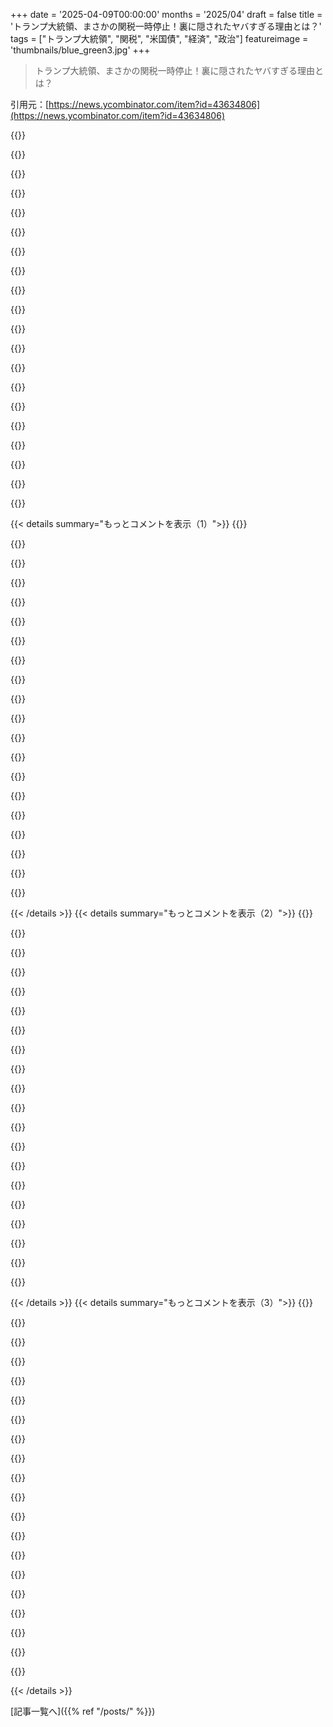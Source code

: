 +++
date = '2025-04-09T00:00:00'
months = '2025/04'
draft = false
title = 'トランプ大統領、まさかの関税一時停止！裏に隠されたヤバすぎる理由とは？'
tags = ["トランプ大統領", "関税", "米国債", "経済", "政治"]
featureimage = 'thumbnails/blue_green3.jpg'
+++

> トランプ大統領、まさかの関税一時停止！裏に隠されたヤバすぎる理由とは？

引用元：[https://news.ycombinator.com/item?id=43634806](https://news.ycombinator.com/item?id=43634806)

{{<matomeQuote body="T-billsが原因だと思うな。<br>アメリカがglobal tariff hikeを一時停止して10%にしたのは、10年Treasuryの利回りを下げたかったからじゃないかな？<br>Uncle Samが抱える大量のdebtを今年借り換える必要があって、そのコストがTreasury yields、特に10年ものに左右されるからね。mortgagesやcorporate borrowingにも影響するし。<br>最初はmarketsを混乱させて、uncertaintyを煽って成功したけど、途中からアメリカのdebt自体が危うく見られ始めてyieldsが急上昇。戦略が裏目に出たんだ。<br>だからtariffを一時停止せざるを得なくなった。予算がcheap debt頼みだと、bondsへの信頼を失うわけにはいかないからね。" userName="magicloop" createdAt="2025-04-09T19:16:49" color="#45d325">}}

{{<matomeQuote body="＞Instead of being seen as a safe haven, U.S. debt itself started to look shaky”アメリカのdebtが高くなった理由はもっとシンプルで、”trade deficit”なんて存在しないってこと。<br>importしたら必ずexportが発生する。そのほとんどがdollarsだ。dollarsで何も買いたくないならdebtを買うしかない。だからtrade deficitはdebtのexportに繋がる。政府のdebtはtrade deficitsに比例するって昔から言われてるよね。<br>tariffsは、もうdollarsを売らないってsignalを送ってるようなもの。「trade deficitsはもう終わり」って言ってるのと同じ。<br>それによってdebtを買うためのdollarsの供給を急に減らしてるから、US debtが少ないdollarsを奪い合ってyieldが上がるんだ。<br>しかもtariffsがpermanentだってsignalを送ってるから、お互いにtariffsをかけ合うことになる。そうなると、dollarsで買えるアメリカ製品が減るからmoneyの価値が下がる。だからbondsを魅力的にするために、さらにyieldsを上げなきゃいけないんだ。" userName="milesvp" createdAt="2025-04-09T20:29:49" color="#785bff">}}

{{<matomeQuote body="US debtが買われてたのは、ほとんどが”safe”だから。アメリカが政治的にも経済的にもstableで世界の中心だったからね。今はそう言い切るのが難しい状況。<br>それに、US debtは常にrollover（借り換え）が必要だし。<br>今日の10-Year Treasury Auctionの結果はnormalだったけどね。" userName="creer" createdAt="2025-04-09T22:01:25" color="">}}

{{<matomeQuote body="なんでみんなこんなnonsenseを繰り返すんだ？2008年とか、過去50年の”recession”は？アメリカがeconomically stableだなんて誰も思ってなかったでしょ。10年bond yieldsのmaxを押してみてよ。”crash”は1年前と変わらないレベルだよ。10年bondsの話だけど。" userName="casey2" createdAt="2025-04-10T09:03:37" color="">}}

{{<matomeQuote body="他のevery other economy in the planetに比べたら、USはeconomically stableだよ。" userName="lazide" createdAt="2025-04-10T11:33:10" color="">}}

{{<matomeQuote body="他のevery other developed democracy in the planetに比べると、USはtwo party democracyでpolitically unstableだよね。<br>Trumpはright-vs-leftのvolatile maximalismの産物で、woke-vs-magaとして表現されてるけど、これからもっと悪化するだろうね。次のwoke maximalistとmaga maximalistのcandidateが誰になるか、どんなExecutive Ordersが出るか当ててみてよ。USはもうExecutive lawで動いてるようなもんだから。<br>flip-flopping magaとwoke Executive lawで国を運営するのは大変だね。" userName="rdsubhas" createdAt="2025-04-10T11:41:31" color="">}}

{{<matomeQuote body="これってdollarがdominantなworld currencyであることと矛盾しない？<br>多くの国がdollarを使ってtradeしてる。<br>dollarsを手に入れにくくすると、何か別のものを探してtradeするようになるんじゃない？" userName="lawlessone" createdAt="2025-04-09T20:37:24" color="#785bff">}}

{{<matomeQuote body="BRICsはUSDのalternativeとして、独自のreserve currencyを導入する計画を立ててた。Trumpはそれに対して100%のtariffsをちらつかせた。<br>https://www。msn。com/en-us/money/markets/aggressive-tariffs-f…<br>https://www。msn。com/en-us/money/markets/trump-threatens-100-…<br>https://www。bloomberg。com/news/articles/2024-12-02/south-afr…<br>今後の展開がinterestingだね。" userName="matheusmoreira" createdAt="2025-04-10T02:08:56" color="#ff33a1">}}

{{<matomeQuote body="全部correctだけど、US bonds、特に10-year noteがtoday spikeした理由を説明できてない。<br>eventually excessive tariffsはそうなるだろうけど、まだeffectにも入ってない。だからtodayのbond motionを説明できないんだ。<br>誰かがdumpingしたんだ。誰が、なぜかは分からない。<br>でもそのanswerは、みんながrealizeしてるよりもa lot (a lot) more importantだ。immediate market motionやtariff policyよりもね。<br>answerが「The PRCがmessageを送るためにbondsをunloadingした」だったら、それがbest optionかも。自分たちのfinancial situationをwreckingせずにcontinueできるwiggle roomはlimitedだから。<br>もし「The market as a wholeがUS debtへのconfidenceを失った」なら、Trumpがnextに何をしてもfuckedだ。" userName="ajross" createdAt="2025-04-10T01:42:11" color="#ff33a1">}}

{{<matomeQuote body="＞You cannot import something without exporting something else。” これはincorrectだよ。自分のnational currencyがglobal reserve currencyの場合はね。相手のcountryがpaymentとしてdollarsを受け入れてくれればいいだけ。<br>[EDIT: それもwrongだ。paymentでもcurrency exchangeでも、誰かがdollarsを受け入れてくれればいいんだ。]" userName="PaulDavisThe1st" createdAt="2025-04-09T20:58:29" color="">}}

{{<matomeQuote body="ドルを輸出するってことは何かを輸出してるのと同じことだよ。ドルの価値が下がり続けてるのに貿易レートが変わらないなら、均衡状態になるかもね。でも、貿易赤字を計算するときは、金融取引は除外するんだよね。いろいろ理由があるみたいだけど。" userName="Retric" createdAt="2025-04-09T21:14:08" color="">}}

{{<matomeQuote body="もし“何か別のものを輸出する”ってのがドルのことならいいけど、たぶん前の人もそうは言ってないと思うな。" userName="PaulDavisThe1st" createdAt="2025-04-09T21:57:16" color="">}}

{{<matomeQuote body="絶対そう言ってるって。何かを輸入するには、何か別のものを輸出しないと無理じゃん。その“何か別のもの”っていうのは、ほぼ100%ドルだよ。" userName="anigbrowl" createdAt="2025-04-09T22:01:48" color="">}}

{{<matomeQuote body="普通の経済学では“通貨を輸出する”なんて言わないよ。普通は通貨で物を買うでしょ。売り手が外国にいる場合は、ドルが国境を越えることになるから、ある意味通貨が輸出されたことになるけど。でも、それは一般的に言われてることじゃないんだよね。輸出っていうのは、他の国の買い手に商品やサービスを提供することだよ。" userName="PaulDavisThe1st" createdAt="2025-04-09T23:04:38" color="">}}

{{<matomeQuote body="問題は、みんながまだトランプのバカげた行動を、批判に値する貿易政策として扱ってること。違うんだよ。トランプはただのクソバカで、周りもバカばっかり。そういうバカどもが、バカなことをするトランプを応援してるだけ。ジャーナリストが計算式を分析したら、バカみたいだし根本的に間違ってるって。<br>もし議会が無能なリベラルやバカで埋め尽くされてなかったら、とっくに弾劾されてるよ。前回も同じだったけど、真面目な人が真剣に議論するから、こんなナンセンスに信憑性が生まれるんだ。議論するんじゃなくて、嘲笑すべきなんだよ。" userName="ToucanLoucan" createdAt="2025-04-09T21:36:54" color="#ff5733">}}

{{<matomeQuote body="特に茶番なのは、彼らが何を期待してるかってことだよ。もしトランプが「空は緑で海は赤い」って言ったら、大勢の自称知識人がそれを“証明”しようとするだろうね。証拠が出ても「違う！空は緑だ！海は赤い！」って言うだけ。<br>彼らの世界では、反証は操作されてるか誤解されてるはずなんだ。だって、空は緑で海は…あ、黄色だって？空は赤？ほらね！最初からわかってたんだ、計画通りさ！<br>民主党の連中は、ルールや手続きに縛られてるからね。議論して、公平な意見交換ができると思ってる。今はポピュリズムの時代なのに。何を言うかじゃなくて、自信満々に見せるのが大事なんだ。" userName="monkeyfun" createdAt="2025-04-09T23:23:02" color="">}}

{{<matomeQuote body="無能は人が思ってるよりずっと危険だよ。今回の関税は、中国のFour Pests campaignみたい。毛沢東は、雀が作物を食べるから駆除して作物を守ろうとしたんだ。でも、雀がいなくなったら害虫が増えて、もっと作物がダメになった。現実を無視した政策と専門家の意見を聞かなかったせいで、世界で最も悲惨な飢饉が起きたんだ。<br>現実を否定してアメリカを傷つける政策を、失敗した政策として片付けるのは危険だよ。権威主義者は理屈よりも権力を信じるから、専門家の意見を聞かないんだ。だから、二次的な影響を予測できない。トランプ政権のせいで、信頼が失墜する影響は何世代も続くよ。アメリカとの合意は無意味になる。誰もアメリカの言うことを気にしなくなる。" userName="hayst4ck" createdAt="2025-04-09T20:27:06" color="#45d325">}}

{{<matomeQuote body="大統領とその周辺のコミュニケーションには、文化大革命みたいな雰囲気があるね。例えば、Bill Ackmanが今朝Twitterで媚びへつらってるのを見るといいよ。彼は成功した大富豪なのに、影響力を失わないように、まるでカルト信者みたいに振る舞ってる。" userName="ajross" createdAt="2025-04-09T22:36:59" color="#785bff">}}

{{<matomeQuote body="みんな、これが合理的な行動だって思いたがってるんだね。手元にある情報を考えれば、それ自体が不合理なのに。" userName="spacemadness" createdAt="2025-04-09T20:47:59" color="">}}

{{<matomeQuote body="単純なdump and pump scamかもしれないね。トランプ政権なら、小銭稼ぎのためにやるかもよ。それが一番簡単な説明かも。まあ、悪意があるとは限らないけどね…" userName="sneak" createdAt="2025-04-09T21:33:55" color="">}}

{{< details summary="もっとコメントを表示（1）">}}
{{<matomeQuote body="陰謀論は普段信じないけど、もしこれがdump and pumpだったら、マジで賢いかもね。Trumpが関税緩和を発表する3時間前に、「株を買うのに良い時期だ」ってツイートしてるし。もし誰かにインサイダー情報を渡してたとしたら、あのツイートを隠れ蓑に使えるじゃん。" userName="Aunche" createdAt="2025-04-09T23:37:50" color="">}}

{{<matomeQuote body="お前らも元記事の人も視点が違うんじゃね？　今回の目的はUSがChinaから離れることだよ。とりあえず、どの国がどっちの味方か見極めるために、全ての国に関税をかけてるんだよ。USが味方を把握したら、そいつらと交渉して、Chinaへの大規模な関税を課して、不正な積み替えを防ぐってわけ。<br>USはChinaと関わりたくないんだよ。世界最大の消費経済として、そうする権利があるし。Chinaとの合意には価値がないってことも示されたし。Trumpは第1期にChinaがUS製品を大量に輸入してfentanylを減らすって約束したけど、どっちも守らなかったことを忘れてないんだよ。" userName="magicreadu" createdAt="2025-04-09T20:46:23" color="#45d325">}}

{{<matomeQuote body="Chinaから離れると、Chinaが台湾をすぐに併合することになるんじゃね？そうなったらChinaがUSAと世界を支配することになるから、そうなってほしくないんだけど。<br>それに、今USAの味方だって言う人なんていないと思うよ。世界中がUSAから離れようとしてるし。ヨーロッパは完全にUSAを見限ってる。リーダーシップも保護も貿易も頼れないんだもん。<br>技術的な観点から言うと、ヨーロッパは経済的にも文化的にも、次の10年でUSAから離れると思うよ。ヨーロッパがやるべき賢いことは、USのサービスの代替手段を作って、独自の防衛産業を築いて、USAにリーダーシップを求めないことだよ。" userName="MVissers" createdAt="2025-04-09T21:01:03" color="#ff33a1">}}

{{<matomeQuote body="TSMCって今USに工場建ててなかったっけ？ASMLはオランダの会社だから、リスクはないでしょ。Chinaが台湾を奪うのは戦略的に大きな利益になるってのは否定しないけど、だからって「世界を支配する」ってことにはならないと思うよ。" userName="permo-w" createdAt="2025-04-09T21:28:16" color="">}}

{{<matomeQuote body="今回の件について思うのは、もう手遅れだってこと。歴代政権が借金を積み上げまくって、FRBとPonziスキームに参加して、USの資産評価が妥当に見えるように取り繕ってる。遅かれ早かれ、ツケが回ってきて、USの評価倍率は歴史的に存在したものや、現在世界の他の地域に存在するようなものになるだろうね。<br>そうなると、大不況が起きて、企業はコスト削減のためにAIを本格的に導入し始めるだろう。これは下降スパイラルを生み出すよ。<br>確かにTrump政権は無能だよ。でも、どうしても政権を責めたいなら、ObamaとBidenの方が妥当だと思う。Obamaは市場への大規模なFRB介入を主導して、政府支出の拡大を可能にしたんだし。BidenはCovid対応で最も問題のある部分を主導したんだから。Trumpはただのバカだけど、ObamaとBidenはマジで悪い奴らだよ。" userName="sfblah" createdAt="2025-04-09T23:51:36" color="">}}

{{<matomeQuote body="それじゃ筋が通らないよ。もし本当に帳尻を合わせることに興味があるなら、税収に大きな穴を開けるようなことはしないはずだ。" userName="thfuran" createdAt="2025-04-09T19:19:29" color="">}}

{{<matomeQuote body="もし帳尻を合わせたいなら、金刷ってUS国民に配ればいいんだよ。" userName="throwaway48476" createdAt="2025-04-09T19:22:19" color="">}}

{{<matomeQuote body="インフレのことも気にしてるんだよ。Trumpは1970年代の高インフレをよく覚えてるから、同じ間違いはしないだろうね。今の若い子は「古代史」の出来事くらいにしか思ってないかもしれないから、同じ過ちを犯すかもしれないけど、Trumpはしないよ。" userName="bluGill" createdAt="2025-04-09T19:39:28" color="">}}

{{<matomeQuote body="それはそうだけど、彼らは長期的には財政タカ派なんだと思うよ。短期的には資金調達の問題があるから、利回りを気にしてるんだ。" userName="magicloop" createdAt="2025-04-09T19:28:52" color="">}}

{{<matomeQuote body="確か、国防費に1兆ドルの予算を発表したばかりじゃなかったっけ？" userName="Hikikomori" createdAt="2025-04-09T19:39:30" color="">}}

{{<matomeQuote body="正直言って、Trumpって関税に異様なこだわりがあるんじゃないかな。計画性とかあんまりなくて「関税かけたい！」ってだけな気がする。やり方とか発言見てると、関税で国を脅せると思ってて、みんな脅したかったんじゃない？" userName="cogman10" createdAt="2025-04-09T19:44:43" color="">}}

{{<matomeQuote body="Trumpが自分で全部コントロールできるのが関税なんだと思う。ほら、めっちゃ注目されてるじゃん？「やるか、やらないか」みたいなリアリティ番組みたいになってるし。ツイートでX％って言って、撤回はしないけど、90日間停止します、みたいな。" userName="gsanderson" createdAt="2025-04-09T19:57:28" color="#ff5c5c">}}

{{<matomeQuote body="いやいや、無理だって。抜け穴使ってるだけでしょ。本気出せば裁判で簡単に覆せるよ。根性あるやつがいればだけど。" userName="dilyevsky" createdAt="2025-04-09T20:09:24" color="">}}

{{<matomeQuote body="最高裁まで行ったら、Trumpの7対2の圧勝でしょ。" userName="SteveNuts" createdAt="2025-04-09T20:13:13" color="">}}

{{<matomeQuote body="議会は7月までに何とかしないと、国民の貯金がどんどん減っちゃうよ。早くしてくれ。" userName="johnnyanmac" createdAt="2025-04-09T19:47:30" color="">}}

{{<matomeQuote body="Donaldは弱っちいんだよ。どうせ譲歩すると思ってた。ChinaとEUが反撃したら、すぐ音を上げた。24時間ももたなかったね。" userName="gsanderson" createdAt="2025-04-09T19:50:33" color="">}}

{{<matomeQuote body="なんでみんなまだTrump政権の動きを戦略的だって思ってるの？まだ「3Dチェス」やってるの？こいつ、衝動的に動いてるだけじゃん。アドバイザーの条件は忠誠心だけで、知性とか専門知識とかどうでもいいんだよ？" userName="slg" createdAt="2025-04-09T19:37:46" color="#ff33a1">}}

{{<matomeQuote body="YouTubeの教育レベルの話だよ、大学レベルですらない。アメリカには経済アドバイザーがたくさんいて、問題点とか対策とか全部把握してるはず。次のステップも全部計画済みだと思う。ほとんどのUS大統領はHarvardレベルの頭脳を持ってるし、White Houseは単純な人にも分かりやすく報告書を届ける方法を知ってるよ。<br>USDへの信頼感の低下、GDPの成長を上回る速さでの債務増加、軍事力の過剰な拡大、Chinaの台頭、不平等、教育・医療へのアクセスの悪さ、オピオイド危機…問題は山積み。Trumpはこういう問題を見抜く目はあるから選挙で勝てたんだ。BRICS通貨についての発言とか聞くと、理解はしてないんだろうけどね。" userName="muzani" createdAt="2025-04-09T19:52:18" color="#785bff">}}

{{<matomeQuote body="＞最初から、行政府の本当の目的は10年物国債の利回りを押し下げることだと信じていました”<br>計画があるように見えるけど、ただの無能と気まぐれな行動が合わさっただけじゃない？<br>いろんな役人がインタビューで曖昧なことしか言わないのは、誰も計画を知らないから！Trumpは何度も気まぐれに計画を変えてるんだよ。" userName="macspoofing" createdAt="2025-04-09T19:35:57" color="#ff33a1">}}

{{<matomeQuote body="なんでそう思うのか説明するね。<br>大統領を支持する政治グループは大きく2つに分かれる。1つはMAGA支持者（労働者階級を重視、自由主義、反woke）。もう1つはbillionaireたち。<br>billionaireたちはpodcastとかTwitter/Xで発信してて、政府にも影響力を持ってる（直接的にもアドバイザーとしても）。All In Podcastとか関連のSNSを見ればどんな人たちか分かるよ。<br>彼らがずっと言ってるのは、今のままじゃアメリカは10年後に破綻するってこと。だからアメリカに長期投資してたら、10年後には資産を失うことになる。<br>これが彼らが今の行政府に関わってる理由。DOGEプログラムが支持されてるのもそのため。<br>10年物国債の利回り低下に失敗したら、billionaireたちは大損するから見捨てるだろうね。<br>一般市民の苦境は理解できるけど、政治を動かすのはbillionaireたちなんだ。" userName="magicloop" createdAt="2025-04-09T19:59:34" color="#ff5c5c">}}


{{< /details >}}
{{< details summary="もっとコメントを表示（2）">}}
{{<matomeQuote body="なんか、10%ってカナダとメキシコにも適用されるみたいだよ。今まで対象外だったのに。<br>＞大統領がカナダとメキシコに10%の関税を追加したみたいだね。Scott Bessent財務長官は、それが適用されるって言ってたし。ホワイトハウスの関係者もそうだってさ。今までは除外されてたのに。<br>https://www.nytimes.com/live/2025/04/08/business/trump-tarif…" userName="layer8" createdAt="2025-04-09T19:47:27" color="">}}

{{<matomeQuote body="中国は125%の関税だけど、ベトナムに10%を適用できなかったのは、中国製品の積み替えがあったからなんだって。もし今までなかったとしても、これから絶対にやるよね。マジで何考えてんだろ。" userName="matt-p" createdAt="2025-04-09T20:02:17" color="">}}

{{<matomeQuote body="＞マジで何考えてんだろ。<br>相場操縦だよ。１．売る。２．関税をちらつかせる。３．買う。４．関税の脅しを撤回する。５．繰り返す。<br>秘密のステップ０：いつそれが起こるのか情報を得て、DoJにインサイダー取引で訴えられないように、十分な見返りを払う。" userName="delecti" createdAt="2025-04-09T20:35:10" color="#38d3d3">}}

{{<matomeQuote body="“Gutsy Traders Make $1.5 Billion Triple-Leveraged Bet on Nasdaq 100” [0]<br>月曜の朝には40ドルくらいで取引されてたのに、今は53ドルだって。15億ドルの20%増ってことは？3億ドルじゃん。<br>[0] https://www.msn.com/en-us/money/markets/gutsy-traders-make-1..." userName="dataviz1000" createdAt="2025-04-10T00:01:29" color="">}}

{{<matomeQuote body="どれくらいの政府高官とかその親戚が、この下落で買いを入れたんだろうね？マジで嫌なこと考えちゃうわ。" userName="natebc" createdAt="2025-04-10T11:35:32" color="">}}

{{<matomeQuote body="なんか納得いかないんだよね。お金って目的じゃなくて、手段の一つじゃん？自分が達成したいこととか、世界を変えたいことのために使うものじゃない？その点、今回の件は意味不明。無能ってことで。" userName="arrrg" createdAt="2025-04-09T22:56:02" color="">}}

{{<matomeQuote body="あなたはMarxのC-M-C回路で考えてるんだね。もちろん、それはそれでいいんだけど（俺もそうだし）。多くの金融関係者はM-C-M’の世界で生きてるんだよ。お金（M）がすべてって考え方。だから、こういう（俺から見ると）倒錯した行動になるんだよね。この考え方をすると、彼らの行動が理解しやすいかも。" userName="disqard" createdAt="2025-04-10T02:46:13" color="#785bff">}}

{{<matomeQuote body="＞お金って目的じゃなくて、手段の一つじゃん？自分が達成したいこととか、世界を変えたいことのために使うものじゃない？<br>ほとんどの人はそうかもしれないけど、Trumpを支持するビリオネア層は違うんじゃないかな。" userName="slg" createdAt="2025-04-09T23:26:04" color="">}}

{{<matomeQuote body="関税はただの目くらましだと思うようになってきたわ。今回の10%は、税金って言わずに税金を上げるようなもんで、Chinaに注目させてるのは、最初の任期からの貿易戦争と同じ。ただ大げさに騒いでるだけ。" userName="alpha_squared" createdAt="2025-04-09T20:09:05" color="#785bff">}}

{{<matomeQuote body="今の時点では、単なる駆け引きゲームだと思うよ。「俺はこれだけのダメージを与えられるんだぞ。さあ、交渉しようぜ。」ってね。" userName="barbazoo" createdAt="2025-04-09T20:25:03" color="">}}

{{<matomeQuote body="これって、相手に血しぶきを浴びせるために自分の足を撃つようなもんじゃん。ある意味「効果」はあるけど、マジで一番アホなやり方だよね。ドルが普通と違って弱くなってるのも当然。アメリカが他の国よりずっと痛い目を見るのは誰の目にも明らか。" userName="rurp" createdAt="2025-04-09T21:50:07" color="#ff5733">}}

{{<matomeQuote body="ロシアに「他人を怖がらせるにはまず身内を叩け」っていうことわざがあるんだって。もしかしてTrumpがKremlinから金もらってる説、マジかも…？" userName="int_19h" createdAt="2025-04-10T07:36:58" color="">}}

{{<matomeQuote body="アメリカは株価を暴落させ、政府の支持率を下げ、ビジネスリーダーたちに政府批判させてる。これじゃ交渉力なんて上がるわけないじゃん。" userName="dongobread" createdAt="2025-04-09T20:57:00" color="#45d325">}}

{{<matomeQuote body="＞アメリカが暴落させたのはアメリカ“だけ”の株価じゃないよ。<br>世界的なトレンドを見てみ。世界の主要な消費国が本気じゃないと誰も儲けられないって思ってるんだよ。それこそが交渉力なんだって。" userName="reverendsteveii" createdAt="2025-04-09T21:47:12" color="">}}

{{<matomeQuote body="これってKorea、China、Japanに協力させるための作戦だったりして？宿敵同士が協力し始めたら、もう失敗だって認めるしかないよね。国民に嫌なことを押し付けなきゃいけない政府は、責任転嫁できる相手ができてラッキー。アメリカのせいだって言いふらすだろうね。会社は信用できない経営陣のせいでダメになるけど、今度はアメリカが信用できないPrezのせいでダメになるのを見る羽目になるんだ。" userName="robocat" createdAt="2025-04-09T22:03:30" color="#ff5733">}}

{{<matomeQuote body="そりゃあ儲かるに決まってるじゃん。当たり前のことだけど。FTSEも一時3.2%下がったし。" userName="matt-p" createdAt="2025-04-09T22:38:06" color="">}}

{{<matomeQuote body="マジそれな。<br>むしろアメリカの交渉力を見せつけた結果になったと思う。<br>Singaporeみたいな国ですら、10%の関税（微々たるものだし、他の国よりずっと低いのに）でマジでパニックになってたし。<br>面白いことに、消費者市場の規模を調べてみたら、アメリカはEUの倍の大きさなんだよね。<br>そりゃパニックにもなるわ。<br>陰謀論的に考えるなら、自由貿易推進はアメリカが世界に対して交渉力を持つための策略だったのかもね。" userName="refurb" createdAt="2025-04-10T00:15:06" color="#ff33a1">}}

{{<matomeQuote body="でもこれって全部アメリカ国内の話だよね。貿易相手国は今の政権と付き合わざるを得ないし、何の手段もないじゃん。" userName="gmueckl" createdAt="2025-04-09T21:31:31" color="">}}

{{<matomeQuote body="自分自身へのダメージってこと？丸腰で銃撃戦に挑んだみたいなもんじゃん…" userName="bdangubic" createdAt="2025-04-09T20:32:01" color="">}}

{{<matomeQuote body="でも何の目くらまし？他に何か隠したいことでもあるのかな？ICEの逮捕とか、連邦政府の大規模なレイオフとか、政権が忘れかけてるDEIへの変な攻撃とか、隠してる様子もないし。" userName="Spivak" createdAt="2025-04-09T20:14:24" color="">}}


{{< /details >}}
{{< details summary="もっとコメントを表示（3）">}}
{{<matomeQuote body="関税って結局、一般の人への税金だってことの目をそらさせようとしてるんじゃない？　みんな分かってないみたいだけど、関税はそういうことなんだよね。" userName="ozmodiar" createdAt="2025-04-09T20:21:53" color="">}}

{{<matomeQuote body="なんで友好国にまで関税かけるの？　しかも貿易黒字の国に。１０％関税かけたら、相手も１０％かけてくるでしょ。そしたら、こっちの企業の方が損するし、味方を怒らせるだけじゃん？　AustraliaとかUKみたいな国だよ。なんで？" userName="matt-p" createdAt="2025-04-09T20:31:11" color="#45d325">}}

{{<matomeQuote body="Riskのゲームみたいに、最初は戦略的同盟を結ぶけど、最後は誰かが勝たなきゃいけないから、結局裏切るみたいな？　味方を怒らせるのは良いことなんだよ。相手が喜んでるってことは、絞り足りないってことだから。Trumpにとってはどうでもいいんだ。自分が痛くなければ、こっちもあっちも痛めつけても平気なのさ。" userName="ModernMech" createdAt="2025-04-10T04:40:52" color="">}}

{{<matomeQuote body="お互いに得する貿易なんてありえないと思ってるの？　＞味方を怒らせるのは良いことなんだよ。相手が喜んでるってことは、絞り足りないってことだから。”　って、マジで単純で自己中心的だし、全然真実じゃない。" userName="SpaceNugget" createdAt="2025-04-10T06:58:53" color="#785bff">}}

{{<matomeQuote body="ベトナムとかミャンマーとかタイとかカンボジアとか、明らかに不正に積み替えしてる国にまで関税を１０％に戻したのは、交渉する時間が必要だからだよ。これらの国にChinaに対して１００％以上の関税をかけさせて、不正な積み替えをなくすためにね。" userName="magicreadu" createdAt="2025-04-09T20:14:32" color="#ff5733">}}

{{<matomeQuote body="１２５％に関税上げる前にそれをやるべきじゃない？　意味わかんないんだけど。" userName="matt-p" createdAt="2025-04-09T20:34:01" color="">}}

{{<matomeQuote body="もしTrumpがChinaの報復に対抗しなかったら、他の国との関係でアメリカの立場が弱まってたはず。" userName="bitshiftfaced" createdAt="2025-04-09T20:52:52" color="">}}

{{<matomeQuote body="Chinaがアメリカの“対抗措置”に反撃しなかったら、Chinaの立場が弱まるだけ…っていう考えの堂々巡りだよね。でもTrumpは丸腰で戦いに挑んでるようなもんじゃん。" userName="bdangubic" createdAt="2025-04-09T20:56:24" color="">}}

{{<matomeQuote body="Chinaは今、他の国と関税交渉してるわけじゃないから、報復するかどうかでアメリカほど影響ないんだよ。" userName="bitshiftfaced" createdAt="2025-04-09T21:49:04" color="#ff5733">}}

{{<matomeQuote body="なんか方針転換したみたいだね。それとも、何やってるかわかってないんじゃない？<br>＞混乱した一日だったね。<br>＞Verityが言ってたけど、結局CanadaとMexicoには新たな10％の関税は課されないことになったみたい。<br>＞White Houseがさっき声明を修正したんだ。つまり、CanadaとMexicoには今日は何も新しい動きはないってこと。<br>＞ということは、steelとaluminumの世界的な25％の関税、North Americaの一部の自動車部品、Canada-U.S.-Mexico Agreement (CUSMA)のルール外でNorth America内で取引される一部の製品にはまだ関税がかかってるってことだね。<br>＞結論としては、TrumpがChinaとの経済戦争を始めて、アメリカの同盟国も巻き添え食らってるって感じかな。でも、カナダの貿易のかなりの部分は免れてるみたい。" userName="Sgt_Apone" createdAt="2025-04-09T20:28:11" color="">}}

{{<matomeQuote body="わかっててやってるんだよ。目標はChinaからのデカップリングだよ。どの国がUSにつくか、Chinaにつくかを見るために、みんなに関税をかけたんだ。それぞれの国がどっちにつくかハッキリしたら、交渉の時間を与えるために期限を遅らせるんだよ。たぶん、Chinaからのtransshippingを避けるために、同盟国みんなにChinaへの関税をめっちゃ高くしてほしいんだ。" userName="magicreadu" createdAt="2025-04-09T20:32:25" color="#785bff">}}

{{<matomeQuote body="でもEUは報復関税を発表したじゃん。まだ発効してないだけだけど。なんでEUは無傷なの？" userName="matt-p" createdAt="2025-04-09T20:35:53" color="">}}

{{<matomeQuote body="おそらく、steelとaluminumの関税に対する報復措置だからじゃない？ reciprocal tariffsに対するものじゃないんだよ。EUのメンバーが投票しなきゃいけないから、対応に時間がかかるんだ。reciprocal tariffsに対してどんな行動を取るかはまだわからないね。" userName="bitshiftfaced" createdAt="2025-04-09T20:57:13" color="#ff5733">}}

{{<matomeQuote body="結局EUの官僚主義が役に立ったってことか！" userName="matt-p" createdAt="2025-04-09T22:35:47" color="">}}

{{<matomeQuote body="冗談じゃなくってマジなんだよね。Turkeyに住んだり離れたりしてるんだけど、ルールが変わるのが遅いってのは本当にありがたいことだって確信してるよ。<br>Europeと違って、Turkeyではルールとか全部が常に変わってるから、5年後も同じだってことは期待できないんだ。役所の人は誰も仕組みを理解してなくて、コンピューターの指示に従うだけなんだ。ローンを組む？ 融資額がいくらになるかは謎だよ。家を買うなら、コンピューターがenergy efficiency ratingを要求して、それに基づいて金額を制限するかもしれない。energy efficient buildingsを促進するためだって言うだろうけど、その規制は1〜2年しか続かないんだ。建物の慣行を変えるには足りないけど、ローンを制限するには十分なんだよね。<br>ひどいことだよ。何も計画できないし、コネがある人が一時的なチャンスを全部かっさらうんだ。大衆がチャンスに気づき始めると、ルールが変わっちゃうんだ。それが忠誠心のある人たちに便宜を図るための道具になっちゃって、投資で“ラッキー”な人たちをたくさん生み出してしまったんだ。政治家が忠誠心のある人に報酬を払いたいと思ったら、法律を改正して、これまで開発できなかった土地を開発できるようにするんだ。そして、忠誠心のある人たちは、価格が上がる前に土地を買うように伝えられるんだ。道のカテゴリーを変えるとか、土地のステータスを変えるような、分かりにくいことをするんだよ。" userName="mrtksn" createdAt="2025-04-10T04:29:17" color="#45d325">}}

{{<matomeQuote body="UKは何百年も安定したシステムを持ってるよ。国のレベルでできないことじゃないと思うよ。EUなんていらないんだ！" userName="matt-p" createdAt="2025-04-10T08:48:25" color="">}}

{{<matomeQuote body="＞reciprocal tariffs。<br>Trumpの明らかな嘘がshibbolethとして使えるのが面白いね。例えば、reciprocal tariffsじゃないのに、そう呼ぶ人はみんなTrumpの言葉を鵜呑みにする“true believer”なんだ。" userName="jiggawatts" createdAt="2025-04-10T02:55:14" color="">}}

{{<matomeQuote body="世界の他の国々がUSAに対抗して連携しないだろうってギャンブルしてるんだよ。どうなるか見てみよう。" userName="Vilian" createdAt="2025-04-10T14:46:13" color="">}}

{{<matomeQuote body="LLMがちょっとしたコーディングミスをするけど、あんまり目立たないみたいな感じかな。" userName="sva_" createdAt="2025-04-09T20:03:46" color="">}}

{{<matomeQuote body="多分、PresidentがEmergency Economic Powers Actに基づいて関税をかける権限に異議を唱える訴訟が進んでるからだね。[1] GOPも議会が関税のコントロールを取り戻すのを支持してきてる。[2] そのうち、議会か裁判所がTrumpのオモチャを取り上げちゃうんじゃない？[1] https://www.newsweek.com/trump-tariffs-hit-lawsuit-group-his... [2] https://thehill.com/homenews/senate/5236142-congress-tariff-..." userName="Animats" createdAt="2025-04-09T19:04:12" color="">}}


{{< /details >}}


[記事一覧へ]({{% ref "/posts/" %}})
